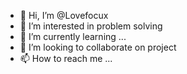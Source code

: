 - 👋 Hi, I’m @Lovefocux
- 👀 I’m interested in problem solving
- 🌱 I’m currently learning ...
- 💞️ I’m looking to collaborate on project
- 📫 How to reach me ...

<!---
Lovefocux/Lovefocux is a ✨ special ✨ repository because its `README.md` (this file) appears on your GitHub profile.
You can click the Preview link to take a look at your changes.
--->
